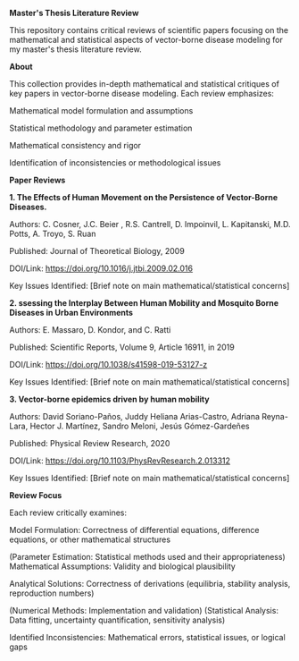 **Master's Thesis Literature Review**

This repository contains critical reviews of scientific papers focusing on the mathematical and statistical aspects of vector-borne disease modeling for my master's thesis literature review.

**About**

This collection provides in-depth mathematical and statistical critiques of key papers in vector-borne disease modeling. Each review emphasizes:

Mathematical model formulation and assumptions

Statistical methodology and parameter estimation

Mathematical consistency and rigor

Identification of inconsistencies or methodological issues


**Paper Reviews**

**1. The Effects of Human Movement on the Persistence of Vector-Borne Diseases.**

Authors: C. Cosner, J.C. Beier , R.S. Cantrell, D. Impoinvil, L. Kapitanski, M.D. Potts, A. Troyo, S. Ruan

Published: Journal of Theoretical Biology, 2009

DOI/Link: <https://doi.org/10.1016/j.jtbi.2009.02.016>

Key Issues Identified: [Brief note on main mathematical/statistical concerns]

**2. ssessing the Interplay Between Human Mobility and Mosquito Borne Diseases in Urban Environments**

Authors: E. Massaro, D. Kondor, and C. Ratti

Published: Scientific Reports, Volume 9, Article 16911, in 2019

DOI/Link: <https://doi.org/10.1038/s41598-019-53127-z>

Key Issues Identified: [Brief note on main mathematical/statistical concerns]


**3. Vector-borne epidemics driven by human mobility**

Authors: David Soriano-Paños, Juddy Heliana Arias-Castro, Adriana Reyna-Lara, Hector J. Martínez, Sandro Meloni, Jesús Gómez-Gardeñes

Published: Physical Review Research, 2020

DOI/Link: <https://doi.org/10.1103/PhysRevResearch.2.013312>

Key Issues Identified: [Brief note on main mathematical/statistical concerns]


**Review Focus**

Each review critically examines:

Model Formulation: Correctness of differential equations, difference equations, or other mathematical structures

(Parameter Estimation: Statistical methods used and their appropriateness)
Mathematical Assumptions: Validity and biological plausibility

Analytical Solutions: Correctness of derivations (equilibria, stability analysis, reproduction numbers)

(Numerical Methods: Implementation and validation)
(Statistical Analysis: Data fitting, uncertainty quantification, sensitivity analysis)

Identified Inconsistencies: Mathematical errors, statistical issues, or logical gaps



